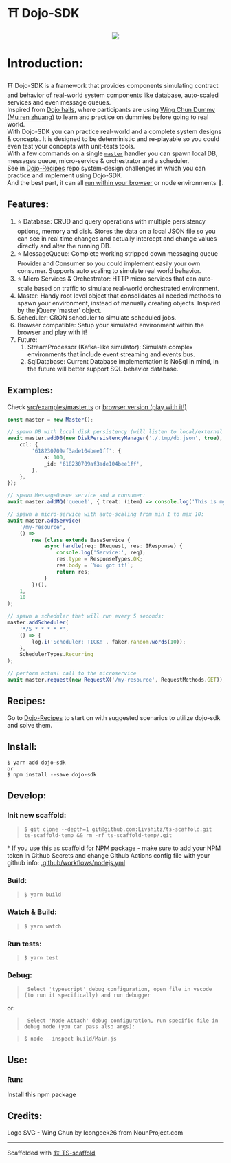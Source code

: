 # ⛩ Dojo-SDK

<p align="center">
  <img src="https://user-images.githubusercontent.com/246724/146676294-43f321de-5702-490c-9608-35e03bc3ff91.png">
</p>


# Introduction:
⛩ Dojo-SDK is a framework that provides components simulating contract and behavior of real-world system components like database, auto-scaled services and even message queues.  
Inspired from [Dojo halls](https://en.wikipedia.org/wiki/Dojo), where participants are using [Wing Chun Dummy (Mu ren zhuang)](https://en.wikipedia.org/wiki/Mu_ren_zhuang) to learn and practice on dummies before going to real world.  
With Dojo-SDK you can practice real-world and a complete system designs & concepts. It is designed to be deterministic and re-playable so you could even test your concepts with unit-tests tools.  
With a few commands on a single [`master`](#examples) handler you can spawn local DB, messages queue, micro-service & orchestrator and a scheduler.  
See in [Dojo-Recipes](https://github.com/Livshitz/Dojo-Recipes) repo system-design challenges in which you can practice and implement using Dojo-SDK.  
And the best part, it can all [run within your browser](https://raw.githack.com/Livshitz/dojo-sdk/master//src/examples/forBrowser.html) or node environments 🎉.

## Features:
1. ⭐️ Database: CRUD and query operations with multiple persistency options, memory and disk. Stores the data on a local JSON file so you can see in real time changes and actually intercept and change values directly and alter the running DB.
1. ⭐️ MessageQueue: Complete working stripped down messaging queue Provider and Consumer so you could implement easily your own consumer. Supports auto scaling to simulate real world behavior.
1. ⭐️ Micro Services & Orchestrator: HTTP micro services that can auto-scale based on traffic to simulate real-world orchestrated environment.
1. Master: Handy root level object that consolidates all needed methods to spawn your environment, instead of manually creating objects. Inspired by the jQuery 'master' object.
1. Scheduler: CRON scheduler to simulate scheduled jobs.
1. Browser compatible: Setup your simulated environment within the browser and play with it!
1. Future:
    1. StreamProcessor (Kafka-like simulator): Simulate complex environments that include event streaming and events bus.
    1. SqlDatabase: Current Database implementation is NoSql in mind, in the future will better support SQL behavior database.


## Examples:

Check [src/examples/master.ts](/src/examples/master.ts) or [browser version (play with it!)](https://raw.githack.com/Livshitz/dojo-sdk/master//src/examples/forBrowser.html)
```typescript
const master = new Master();

// spawn DB with local disk persistency (will listen to local/external changes):
await master.addDB(new DiskPersistencyManager('./.tmp/db.json', true), {
	col: {
		'618230709af3ade104bee1ff': {
			a: 100,
			_id: '618230709af3ade104bee1ff',
		},
	},
});

// spawn MessageQueue service and a consumer:
await master.addMQ('queue1', { treat: (item) => console.log('This is my consumer treating item: ', item) });

// spawn a micro-service with auto-scaling from min 1 to max 10:
await master.addService(
	'/my-resource',
	() =>
		new (class extends BaseService {
			async handle(req: IRequest, res: IResponse) {
                console.log('Service:', req);
                res.type = ResponseTypes.OK;
                res.body = `You got it!`;
                return res;
            }
		})(),
	1,
	10
);

// spawn a scheduler that will run every 5 seconds:
master.addScheduler(
	'*/5 * * * * *',
	() => {
		log.i('Scheduler: TICK!', faker.random.words(10));
	},
	SchedulerTypes.Recurring
);

// perform actual call to the microservice 
await master.request(new RequestX('/my-resource', RequestMethods.GET));
```

## Recipes:
Go to [Dojo-Recipes](https://github.com/Livshitz/Dojo-Recipes) to start on with suggested scenarios to utilize dojo-sdk and solve them.


## Install:
```
$ yarn add dojo-sdk
or
$ npm install --save dojo-sdk   
```

## Develop:

### Init new scaffold:

> `$ git clone --depth=1 git@github.com:Livshitz/ts-scaffold.git ts-scaffold-temp && rm -rf ts-scaffold-temp/.git`

\* If you use this as scaffold for NPM package - make sure to add your NPM token in Github Secrets and change Github Actions config file with your github info: [.github/workflows/nodejs.yml](./.github/workflows/nodejs.yml#L36)

### Build:

> `$ yarn build`

### Watch & Build:

> `$ yarn watch`

### Run tests:

> `$ yarn test`

### Debug:

> ` Select 'typescript' debug configuration, open file in vscode (to run it specifically) and run debugger`

or:

> ` Select 'Node Attach' debug configuration, run specific file in debug mode (you can pass also args):`

> `$ node --inspect build/Main.js`

## Use:

### Run:

Install this npm package


## Credits:
Logo SVG - Wing Chun by Icongeek26 from NounProject.com

---

Scaffolded with [🏗 TS-scaffold](https://github.com/Livshitz/ts-scaffold.git) 

